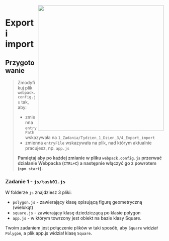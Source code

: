 <img src="http://coderslab.pl/img/coderslab-logo.png" align="right" width="400"/>

# Export i import 

## Przygotowanie
> Zmodyfikuj plik `webpack.config.js` tak, aby:
> - zmienna `entryPath` wskazywała na `1_Zadania/Tydzien_1_Dzien_3/4_Export_import`
> - zmienna `entryFile` wskazywała na plik, nad którym aktualnie pracujesz, np. `app.js`
>
> **Pamiętaj aby po każdej zmianie w pliku `webpack.config.js` przerwać działanie Webpacka (`CTRL+C`) a następnie włączyć go z powrotem (`npm start`).**


### Zadanie 1 - `js/task01.js`

W folderze ```js``` znajdziesz 3 pliki:
* ```polygon.js``` - zawierający klasę opisującą figurę geometryczną (wielokąt)
* ```square.js``` - zawierający klasę dziedziczącą po klasie polygon
* ```app.js``` - w którym towrzony jest obiekt na bazie klasy Square.

Twoim zadaniem jest połączenie plików w taki sposób, aby `Square` widział `Polygon`, a plik app.js widział klasę `Square`.

